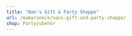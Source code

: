 ```yaml
---
title: "Nan's Gift & Party Shoppe"
url: /mamaroneck/nans-gift-und-party-shoppe/
shop: Partyzubehör
---
```

